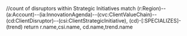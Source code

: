 //count of disruptors within Strategic Initiatives
match (r:Region)--(a:Account)--(ia:InnovationAgenda)--(cvc:ClientValueChain)--(cd:ClientDisruptor)--(csi:ClientStrategicInitiative),
(cd)-[:SPECIALIZES]-(trend)
return r.name,csi.name, cd.name,trend.name
